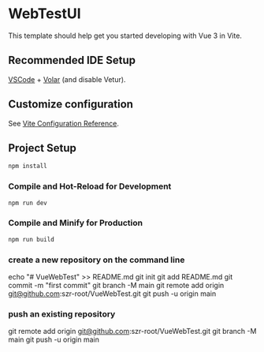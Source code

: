 # WebTestUI

This template should help get you started developing with Vue 3 in Vite.

## Recommended IDE Setup

[VSCode](https://code.visualstudio.com/) + [Volar](https://marketplace.visualstudio.com/items?itemName=Vue.volar) (and disable Vetur).

## Customize configuration

See [Vite Configuration Reference](https://vite.dev/config/).

## Project Setup

```sh
npm install
```

### Compile and Hot-Reload for Development

```sh
npm run dev
```

### Compile and Minify for Production

```sh
npm run build
```


### create a new repository on the command line
echo "# VueWebTest" >> README.md
git init
git add README.md
git commit -m "first commit"
git branch -M main
git remote add origin git@github.com:szr-root/VueWebTest.git
git push -u origin main

### push an existing repository 
git remote add origin git@github.com:szr-root/VueWebTest.git
git branch -M main
git push -u origin main